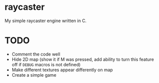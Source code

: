 # raycaster

My simple raycaster engine written in C.

# TODO

- Comment the code well
- Hide 2D map (show it if M was pressed, add ability to turn this feature off if `DEBUG` macros is not defined)
- Make different textures appear differently on map
- Create a simple game
